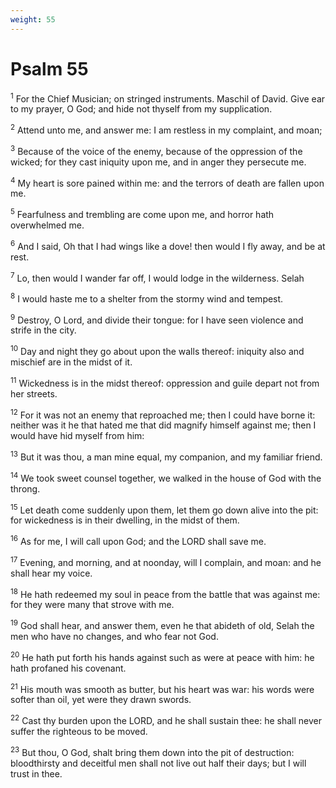 ```yaml
---
weight: 55
---
```


# Psalm 55

<sup>1</sup> For the Chief Musician; on stringed instruments. Maschil of David. Give ear to my prayer, O God; and hide not thyself from my supplication. 

<sup>2</sup> Attend unto me, and answer me: I am restless in my complaint, and moan; 

<sup>3</sup> Because of the voice of the enemy, because of the oppression of the wicked; for they cast iniquity upon me, and in anger they persecute me. 

<sup>4</sup> My heart is sore pained within me: and the terrors of death are fallen upon me. 

<sup>5</sup> Fearfulness and trembling are come upon me, and horror hath overwhelmed me. 

<sup>6</sup> And I said, Oh that I had wings like a dove! then would I fly away, and be at rest. 

<sup>7</sup> Lo, then would I wander far off, I would lodge in the wilderness. Selah 

<sup>8</sup> I would haste me to a shelter from the stormy wind and tempest. 

<sup>9</sup> Destroy, O Lord, and divide their tongue: for I have seen violence and strife in the city. 

<sup>10</sup> Day and night they go about upon the walls thereof: iniquity also and mischief are in the midst of it. 

<sup>11</sup> Wickedness is in the midst thereof: oppression and guile depart not from her streets. 

<sup>12</sup> For it was not an enemy that reproached me; then I could have borne it: neither was it he that hated me that did magnify himself against me; then I would have hid myself from him: 

<sup>13</sup> But it was thou, a man mine equal, my companion, and my familiar friend. 

<sup>14</sup> We took sweet counsel together, we walked in the house of God with the throng. 

<sup>15</sup> Let death come suddenly upon them, let them go down alive into the pit: for wickedness is in their dwelling, in the midst of them. 

<sup>16</sup> As for me, I will call upon God; and the LORD shall save me. 

<sup>17</sup> Evening, and morning, and at noonday, will I complain, and moan: and he shall hear my voice. 

<sup>18</sup> He hath redeemed my soul in peace from the battle that was against me: for they were many that strove with me. 

<sup>19</sup> God shall hear, and answer them, even he that abideth of old, Selah the men who have no changes, and who fear not God. 

<sup>20</sup> He hath put forth his hands against such as were at peace with him: he hath profaned his covenant. 

<sup>21</sup> His mouth was smooth as butter, but his heart was war: his words were softer than oil, yet were they drawn swords. 

<sup>22</sup> Cast thy burden upon the LORD, and he shall sustain thee: he shall never suffer the righteous to be moved. 

<sup>23</sup> But thou, O God, shalt bring them down into the pit of destruction: bloodthirsty and deceitful men shall not live out half their days; but I will trust in thee. 



